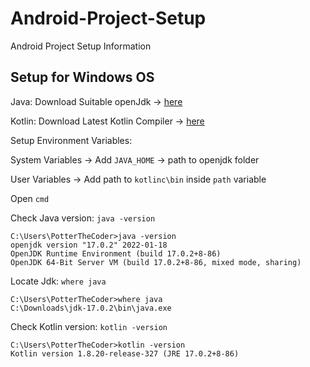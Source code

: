 # Android-Project-Setup
Android Project Setup Information

## Setup for Windows OS

Java: Download Suitable openJdk -> [here](https://jdk.java.net/archive/)

Kotlin: Download Latest Kotlin Compiler -> [here](https://github.com/JetBrains/kotlin/releases)

Setup Environment Variables:

System Variables -> Add `JAVA_HOME` -> path to openjdk folder

User Variables -> Add path to `kotlinc\bin` inside `path` variable

Open `cmd`

Check Java version:  `java -version`
```
C:\Users\PotterTheCoder>java -version
openjdk version "17.0.2" 2022-01-18
OpenJDK Runtime Environment (build 17.0.2+8-86)
OpenJDK 64-Bit Server VM (build 17.0.2+8-86, mixed mode, sharing)
```

Locate Jdk: `where java`
```
C:\Users\PotterTheCoder>where java
C:\Downloads\jdk-17.0.2\bin\java.exe
```

Check Kotlin version: `kotlin -version`
```
C:\Users\PotterTheCoder>kotlin -version
Kotlin version 1.8.20-release-327 (JRE 17.0.2+8-86)
```

